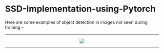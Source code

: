 # SSD-Implementation-using-Pytorch
Here are some examples of object detection in images not seen during training –

---

<p align="center">
<img src="./img/demo.gif">
</p>

---
